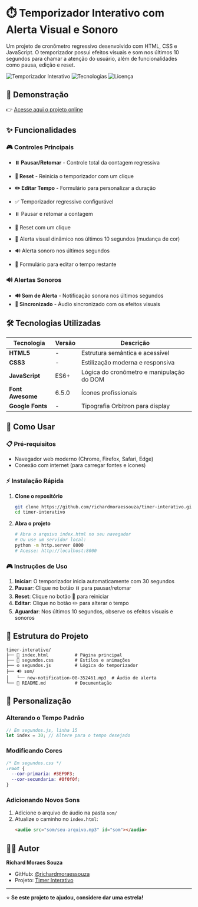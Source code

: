 # ⏱️ Temporizador Interativo com Alerta Visual e Sonoro

Um projeto de cronômetro regressivo desenvolvido com HTML, CSS e JavaScript. O temporizador possui efeitos visuais e som nos últimos 10 segundos para chamar a atenção do usuário, além de funcionalidades como pausa, edição e reset.

![Temporizador Interativo](https://img.shields.io/badge/Status-Concluído-brightgreen)
![Tecnologias](https://img.shields.io/badge/HTML5-CSS3-JavaScript-orange)
![Licença](https://img.shields.io/badge/Licença-MIT-blue)

## 📸 Demonstração

👉 [Acesse aqui o projeto online](https://timer-interativo.netlify.app/)

## ✨ Funcionalidades

### 🎮 Controles Principais
- **⏸️ Pausar/Retomar** - Controle total da contagem regressiva
- **🔄 Reset** - Reinicia o temporizador com um clique
- **✏️ Editar Tempo** - Formulário para personalizar a duração

- ✅ Temporizador regressivo configurável
- ⏸️ Pausar e retomar a contagem
- 🔁 Reset com um clique
- 🎨 Alerta visual dinâmico nos últimos 10 segundos (mudança de cor)
- 🔊 Alerta sonoro nos últimos segundos
- 📝 Formulário para editar o tempo restante

### 🔊 Alertas Sonoros
- **🔊 Som de Alerta** - Notificação sonora nos últimos segundos
- **🎵 Sincronizado** - Áudio sincronizado com os efeitos visuais

## 🛠️ Tecnologias Utilizadas

| Tecnologia | Versão | Descrição |
|------------|--------|-----------|
| **HTML5** | - | Estrutura semântica e acessível |
| **CSS3** | - | Estilização moderna e responsiva |
| **JavaScript** | ES6+ | Lógica do cronômetro e manipulação do DOM |
| **Font Awesome** | 6.5.0 | Ícones profissionais |
| **Google Fonts** | - | Tipografia Orbitron para display |

## 🚀 Como Usar

### 📋 Pré-requisitos
- Navegador web moderno (Chrome, Firefox, Safari, Edge)
- Conexão com internet (para carregar fontes e ícones)

### ⚡ Instalação Rápida

1. **Clone o repositório**
   ```bash
   git clone https://github.com/richardmoraessouza/timer-interativo.git
   cd timer-interativo
   ```

2. **Abra o projeto**
   ```bash
   # Abra o arquivo index.html no seu navegador
   # Ou use um servidor local:
   python -m http.server 8000
   # Acesse: http://localhost:8000
   ```

### 🎮 Instruções de Uso

1. **Iniciar**: O temporizador inicia automaticamente com 30 segundos
2. **Pausar**: Clique no botão ⏸️ para pausar/retomar
3. **Reset**: Clique no botão 🔄 para reiniciar
4. **Editar**: Clique no botão ✏️ para alterar o tempo
5. **Aguardar**: Nos últimos 10 segundos, observe os efeitos visuais e sonoros

## 📁 Estrutura do Projeto

```
timer-interativo/
├── 📄 index.html          # Página principal
├── 🎨 segundos.css        # Estilos e animações
├── ⚙️ segundos.js         # Lógica do temporizador
├── 🔊 som/
│   └── new-notification-08-352461.mp3  # Áudio de alerta
└── 📖 README.md           # Documentação
```

## 🔧 Personalização

### Alterando o Tempo Padrão
```javascript
// Em segundos.js, linha 15
let index = 30; // Altere para o tempo desejado
```

### Modificando Cores
```css
/* Em segundos.css */
:root {
  --cor-primaria: #3EF9F3;
  --cor-secundaria: #0f0f0f;
}
```

### Adicionando Novos Sons
1. Adicione o arquivo de áudio na pasta `som/`
2. Atualize o caminho no `index.html`:
   ```html
   <audio src="som/seu-arquivo.mp3" id="som"></audio>
   ```
## 👨‍💻 Autor

**Richard Moraes Souza**
- GitHub: [@richardmoraessouza](https://github.com/richardmoraessouza)
- Projeto: [Timer Interativo](https://richardmoraessouza.github.io/timer-interativo/)
---

⭐ **Se este projeto te ajudou, considere dar uma estrela!**
